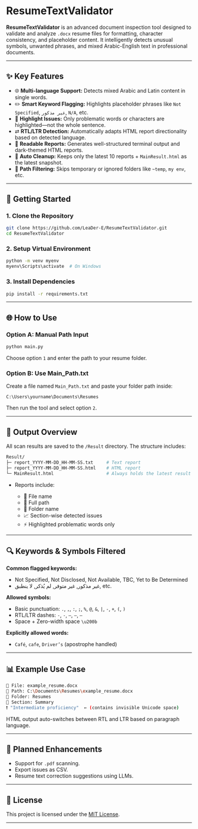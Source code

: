 # ResumeTextValidator

**ResumeTextValidator** is an advanced document inspection tool designed to validate and analyze `.docx` resume files for formatting, character consistency, and placeholder content. It intelligently detects unusual symbols, unwanted phrases, and mixed Arabic-English text in professional documents.

---

## ✨ Key Features

* 🌐 **Multi-language Support:** Detects mixed Arabic and Latin content in single words.
* ✏️ **Smart Keyword Flagging:** Highlights placeholder phrases like `Not Specified`, `غير مذكور`, `N/A`, etc.
* 🔦 **Highlight Issues:** Only problematic words or characters are highlighted—not the whole sentence.
* ⇄ **RTL/LTR Detection:** Automatically adapts HTML report directionality based on detected language.
* 📃 **Readable Reports:** Generates well-structured terminal output and dark-themed HTML reports.
* 📅 **Auto Cleanup:** Keeps only the latest 10 reports + `MainResult.html` as the latest snapshot.
* 📁 **Path Filtering:** Skips temporary or ignored folders like `~temp`, `my env`, etc.

---

## 🚀 Getting Started

### 1. Clone the Repository

```bash
git clone https://github.com/LeaDer-E/ResumeTextValidator.git
cd ResumeTextValidator
```

### 2. Setup Virtual Environment

```bash
python -m venv myenv
myenv\Scripts\activate  # On Windows
```

### 3. Install Dependencies

```bash
pip install -r requirements.txt
```

---

## 🌐 How to Use

### Option A: Manual Path Input

```bash
python main.py
```

Choose option `1` and enter the path to your resume folder.

### Option B: Use Main\_Path.txt

Create a file named `Main_Path.txt` and paste your folder path inside:

```
C:\Users\yourname\Documents\Resumes
```

Then run the tool and select option `2`.

---

## 📑 Output Overview

All scan results are saved to the `/Result` directory. The structure includes:

```bash
Result/
├─ report_YYYY-MM-DD_HH-MM-SS.txt     # Text report
├─ report_YYYY-MM-DD_HH-MM-SS.html    # HTML report
└─ MainResult.html                    # Always holds the latest result
```

* Reports include:

  * 📄 File name
  * 📍 Full path
  * 📁 Folder name
  * 📈 Section-wise detected issues
  * ⚡ Highlighted problematic words only

---

## 🔍 Keywords & Symbols Filtered

**Common flagged keywords:**

* Not Specified, Not Disclosed, Not Available, TBC, Yet to Be Determined
* غير مذكور, غير متوفر, لم يُذكر, لا ينطبق, etc.

**Allowed symbols:**

* Basic punctuation: `.`, `,`, `:`, `;`, `%`, `@`, `&`, `|`, `-`, `+`, `(`, `)`
* RTL/LTR dashes: `‐`, `‑`, `‒`, `–`, `—`
* Space + Zero-width space `\u200b`

**Explicitly allowed words:**

* `Café`, `cafe`, `Driver’s` (apostrophe handled)

---

## 📊 Example Use Case

```bash
📄 File: example_resume.docx
📍 Path: C:\Documents\Resumes\example_resume.docx
📁 Folder: Resumes
🔸 Section: Summary
❗ "Intermediate proficiency"  ← (contains invisible Unicode space)
```

HTML output auto-switches between RTL and LTR based on paragraph language.

---

## 🚀 Planned Enhancements

* Support for `.pdf` scanning.
* Export issues as CSV.
* Resume text correction suggestions using LLMs.

---

## 📃 License

This project is licensed under the [MIT License](LICENSE).

---

